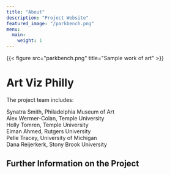```yaml
---
title: "About"
description: "Project Website"
featured_image: "/parkbench.png"
menu:
  main:
    weight: 1
---
```


{{< figure src="parkbench.png" title="Sample work of art" >}}

# Art Viz Philly

The project team includes:

Synatra Smith, Philadelphia Museum of Art  
Alex Wermer-Colan, Temple University  
Holly Tomren, Temple University  
Eiman Ahmed, Rutgers University  
Pelle Tracey, University of Michigan  
Dana Reijerkerk, Stony Brook University  

## Further Information on the Project
